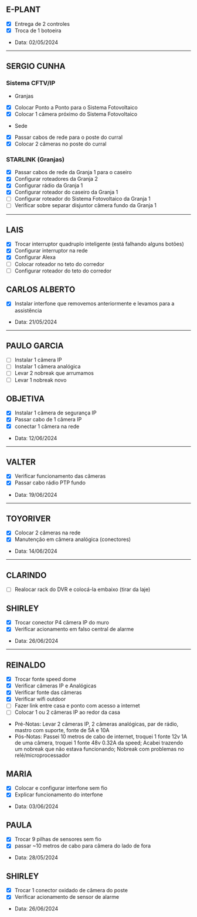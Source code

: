 ## E-PLANT

- [x] Entrega de 2 controles
- [x] Troca de 1 botoeira
- Data: 02/05/2024
---

## SERGIO CUNHA

### Sistema CFTV/IP

- Granjas
- [x] Colocar Ponto a Ponto para o Sistema Fotovoltaico
- [x] Colocar 1 câmera próximo do Sistema Fotovoltaico

- Sede
- [x] Passar cabos de rede para o poste do curral
- [x] Colocar 2 câmeras no poste do curral

### STARLINK (Granjas)

- [x] Passar cabos de rede da Granja 1 para o caseiro
- [x] Configurar roteadores da Granja 2
- [x] Configurar rádio da Granja 1
- [x] Configurar roteador do caseiro da Granja 1
- [ ] Configurar roteador do Sistema Fotovoltaico da Granja 1
- [ ] Verificar sobre separar disjuntor câmera fundo da Granja 1

---

## LAIS

- [x] Trocar interruptor quadruplo inteligente (está falhando alguns botões)
- [x] Configurar interruptor na rede
- [x] Configurar Alexa
- [ ] Colocar roteador no teto do corredor
- [ ] Configurar roteador do teto do corredor

## CARLOS ALBERTO

 - [x] Instalar interfone que removemos anteriormente e levamos para a assistência
- Data: 21/05/2024
---
## PAULO GARCIA

- [ ] Instalar 1 câmera IP
- [ ] Instalar 1 câmera analógica
- [ ] Levar 2 nobreak que arrumamos
- [ ] Levar 1 nobreak novo

## OBJETIVA

- [x] Instalar 1 câmera de segurança IP
- [x] Passar cabo de 1 câmera IP
- [x] conectar 1 câmera na rede
- Data: 12/06/2024
---

## VALTER

- [x] Verificar funcionamento das câmeras
- [x] Passar cabo rádio PTP fundo
- Data: 19/06/2024
---

## TOYORIVER

 - [x] Colocar 2 câmeras na rede
 - [x] Manutenção em câmera analógica (conectores)
- Data: 14/06/2024
---

## CLARINDO

- [ ] Realocar rack do DVR e colocá-la embaixo (tirar da laje)

## SHIRLEY

- [x] Trocar conector P4 câmera IP do muro
- [x] Verificar acionamento em falso central de alarme
- Data: 26/06/2024

---

## REINALDO

- [x] Trocar fonte speed dome
- [x] Verificar câmeras IP e Analógicas
- [x] Verificar fonte das câmeras
- [x] Verificar wifi outdoor
- [ ] Fazer link entre casa e ponto com acesso a internet
- [ ] Colocar 1 ou 2 câmeras IP ao redor da casa
- Pré-Notas: Levar 2 câmeras IP, 2 câmeras analógicas, par de rádio, mastro com suporte, fonte de 5A e 10A
- Pós-Notas: Passei 10 metros de cabo de internet, troquei 1 fonte 12v 1A de uma câmera, troquei 1 fonte 48v 0.32A da speed; Acabei trazendo um nobreak que não estava funcionando; Nobreak com problemas no relé/microprocessador

## MARIA

- [x] Colocar e configurar interfone sem fio
- [x] Explicar funcionamento do interfone
- Data: 03/06/2024

## PAULA

- [x] Trocar 9 pilhas de sensores sem fio
- [x] passar ~10 metros de cabo para câmera do lado de fora
- Data: 28/05/2024

## SHIRLEY

- [x] Trocar 1 conector oxidado de câmera do poste
- [x] Verificar acionamento de sensor de alarme
- Data: 26/06/2024